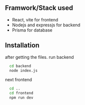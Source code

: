 
## Framwork/Stack used

 - React, vite for frontend 
 - Nodejs and expressjs for backend
 - Prisma for database


## Installation

after getting the files.
run backend

```bash
  cd backend
  node index.js
```
next frontend

```bash
  cd ..
  cd frontend
  npm run dev
```
